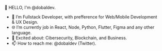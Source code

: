 👋 HELLO, I'm @dobaldev.

- 👀 I’m Fullstack Developer, with prefference for Web/Mobile Development & UX Design.
- 🌐 I’m currently job in React, Node, Python, Flutter, Figma and any other language.
- 🎯 Excited about: Cibersecurity, Blockchain, and Business.
- 📫 How to reach me: @dobaldev (Twitter).

<!---
adrieldobal/adrieldobal is a ✨ special ✨ repository because its `README.md` (this file) appears on your GitHub profile.
You can click the Preview link to take a look at your changes.
--->
